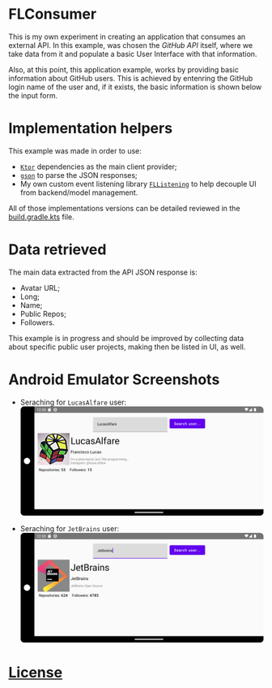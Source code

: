 # FLConsumer

This is my own experiment in creating an application that consumes an external API. In this example, was chosen the _GitHub API_ itself, where we take data from it and populate a basic User Interface with that information.

Also, at this point, this application example, works by providing basic information about GitHub users. This is achieved by entenring the GitHub login name of the user and, if it exists, the basic information is shown below the input form.

# Implementation helpers

This example was made in order to use:

- [`Ktor`](https://ktor.io/) dependencies as the main client provider;
- [`gson`](https://github.com/google/gson) to parse the JSON responses;
- My own custom event listening library [`FLListening`](https://github.com/LucasAlfare/FLListening) to help decouple UI from backend/model management.

All of those implementations versions can be detailed reviewed in the [build.gradle.kts](https://github.com/LucasAlfare/FLConsumer/blob/master/android/build.gradle.kts#L9) file.

# Data retrieved

The main data extracted from the API JSON response is:
- Avatar URL;
- Long;
- Name;
- Public Repos;
- Followers.

This example is in progress and should be improved by collecting data about specific public user projects, making then be listed in UI, as well.

# Android Emulator Screenshots

- Seraching for `LucasAlfare` user:
![main screen view](img/ss1.png)

- Seraching for `JetBrains` user:
![main screen view](img/ss2.png)

# [License](https://github.com/LucasAlfare/FLConsumer/blob/master/LICENSE)

